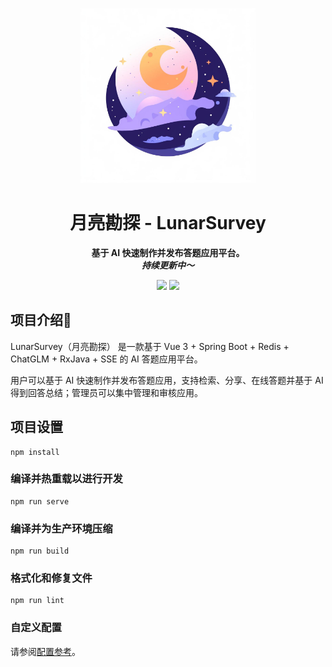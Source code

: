<p align="center">
    <a href="" target="_blank">
      <img src="src/assets/logo.jpg" width="280" />
    </a>
</p>
<h1 align="center">月亮勘探 - LunarSurvey</h1>
<p align="center"><strong>基于 AI 快速制作并发布答题应用平台。<br><em>持续更新中～</em></strong></p>
<div align="center">
    <a href="https://github.com/lhccong/LunarSurvey-frontend"><img src="https://img.shields.io/badge/github-项目地址-yellow.svg?style=plasticr"></a>
    <a href="https://github.com/lhccong/LunarSurvey"><img src="https://img.shields.io/badge/后端-项目地址-blueviolet.svg?style=plasticr"></a>
</div>



## 项目介绍🚀

LunarSurvey（月亮勘探） 是一款基于 Vue 3 + Spring Boot + Redis + ChatGLM + RxJava + SSE 的 AI 答题应用平台。

用户可以基于 AI 快速制作并发布答题应用，支持检索、分享、在线答题并基于 AI 得到回答总结；管理员可以集中管理和审核应用。
## 项目设置
```
npm install
```

### 编译并热重载以进行开发
```
npm run serve
```

### 编译并为生产环境压缩
```
npm run build
```

### 格式化和修复文件
```
npm run lint
```

### 自定义配置
请参阅[配置参考](https://cli.vuejs.org/config/)。
